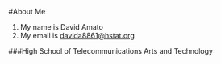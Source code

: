 #About Me 

1. My name is David Amato
2. My email is davida8861@hstat.org

###High School of Telecommunications Arts and Technology